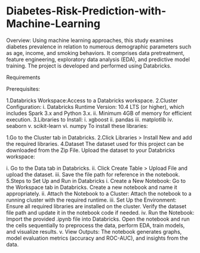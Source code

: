 # Diabetes-Risk-Prediction-with-Machine-Learning



Overview: Using machine learning approaches, this study examines diabetes prevalence in relation to numerous demographic parameters such as age, income, and smoking behaviors. It comprises data pretreatment, feature engineering, exploratory data analysis (EDA), and predictive model training. The project is developed and performed using Databricks.

Requirements

Prerequisites:

 1.Databricks Workspace:Access to a Databricks workspace.
 2.Cluster Configuration: 
      i. Databricks Runtime Version: 10.4 LTS (or higher), which includes Spark 3.x and Python 3.x.
      ii. Minimum 4GB of memory for efficient execution.
 3.Libraries to Install:
      i. xgboost
      ii. pandas
      iii. matplotlib
      iv. seaborn
      v. scikit-learn
      vi. numpy
 To install these libraries:

   1.Go to the Cluster tab in Databricks.
   2.Click Libraries > Install New and add the required libraries.
 4.Dataset
 The dataset used for this project can be downloaded from the Zip File. Upload the dataset to your Databricks workspace:

   i. Go to the Data tab in Databricks.
   ii. Click Create Table > Upload File and upload the dataset.
   iii. Save the file path for reference in the notebook.
 5.Steps to Set Up and Run in Databricks
  i. Create a New Notebook:
  Go to the Workspace tab in Databricks.
  Create a new notebook and name it appropriately.
  ii. Attach the Notebook to a Cluster:
  Attach the notebook to a running cluster with the required runtime.
  iii. Set Up the Environment:
  Ensure all required libraries are installed on the cluster.
  Verify the dataset file path and update it in the notebook code if needed.
  iv. Run the Notebook:
  Import the provided .ipynb file into Databricks.
  Open the notebook and run the cells sequentially to preprocess the data, perform EDA, train models, and visualize results.
  v. View Outputs:
  The notebook generates graphs, model evaluation metrics (accuracy and ROC-AUC), and insights from the data.


